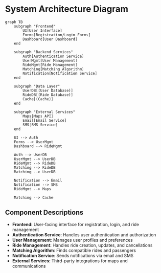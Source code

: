 # System Architecture Diagram

```mermaid
graph TB
    subgraph "Frontend"
        UI[User Interface]
        Forms[Registration/Login Forms]
        Dashboard[User Dashboard]
    end
    
    subgraph "Backend Services"
        Auth[Authentication Service]
        UserMgmt[User Management]
        RideMgmt[Ride Management]
        Matching[Matching Algorithm]
        Notification[Notification Service]
    end
    
    subgraph "Data Layer"
        UserDB[(User Database)]
        RideDB[(Ride Database)]
        Cache[(Cache)]
    end
    
    subgraph "External Services"
        Maps[Maps API]
        Email[Email Service]
        SMS[SMS Service]
    end
    
    UI --> Auth
    Forms --> UserMgmt
    Dashboard --> RideMgmt
    
    Auth --> UserDB
    UserMgmt --> UserDB
    RideMgmt --> RideDB
    Matching --> RideDB
    Matching --> UserDB
    
    Notification --> Email
    Notification --> SMS
    RideMgmt --> Maps
    
    Matching --> Cache
```

## Component Descriptions

- **Frontend**: User-facing interface for registration, login, and ride management
- **Authentication Service**: Handles user authentication and authorization
- **User Management**: Manages user profiles and preferences
- **Ride Management**: Handles ride creation, updates, and cancellations
- **Matching Algorithm**: Finds compatible rides and passengers
- **Notification Service**: Sends notifications via email and SMS
- **External Services**: Third-party integrations for maps and communications
